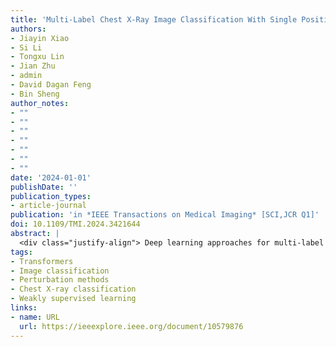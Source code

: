 ```yaml
---
title: 'Multi-Label Chest X-Ray Image Classification With Single Positive Labels'
authors:
- Jiayin Xiao
- Si Li
- Tongxu Lin
- Jian Zhu
- admin
- David Dagan Feng
- Bin Sheng
author_notes:
- ""
- ""
- ""
- ""
- ""
- ""
- ""
date: '2024-01-01'
publishDate: ''
publication_types:
- article-journal
publication: 'in *IEEE Transactions on Medical Imaging* [SCI,JCR Q1]'
doi: 10.1109/TMI.2024.3421644
abstract: |
  <div class="justify-align"> Deep learning approaches for multi-label Chest X-ray (CXR) images classification usually require large-scale datasets. However, acquiring such datasets with full annotations is costly, time-consuming, and prone to noisy labels. Therefore, we introduce a weakly supervised learning problem called Single Positive Multi-label Learning (SPML) into CXR images classification (abbreviated as SPML-CXR), in which only one positive label is annotated per image. A simple solution to SPML-CXR problem is to assume that all the unannotated pathological labels are negative, however, it might introduce false negative labels and decrease the model performance. To this end, we present a Multi-level Pseudo-label Consistency (MPC) framework for SPML-CXR. First, inspired by the pseudo-labeling and consistency regularization in semi-supervised learning, we construct a weak-to-strong consistency framework, where the model prediction on weakly-augmented image is treated as the pseudo label for supervising the model prediction on a strongly-augmented version of the same image, and define an Image-level Perturbation-based Consistency (IPC) regularization to recover the potential mislabeled positive labels. Besides, we incorporate Random Elastic Deformation (RED) as an additional strong augmentation to enhance the perturbation. Second, aiming to expand the perturbation space, we design a perturbation stream to the consistency framework at the feature-level and introduce a Feature-level Perturbation-based Consistency (FPC) regularization as a supplement. Third, we design a Transformer-based encoder module to explore the sample relationship within each mini-batch by a Batch-level Transformer-based Correlation (BTC) regularization. Extensive experiments on the CheXpert and MIMIC-CXR datasets have shown the effectiveness of our MPC framework for solving the SPML-CXR problem. </div>
tags:
- Transformers
- Image classification
- Perturbation methods
- Chest X-ray classification
- Weakly supervised learning
links:
- name: URL
  url: https://ieeexplore.ieee.org/document/10579876
---
```

